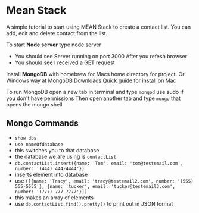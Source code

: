 # Mean Stack

A simple tutorial to start using MEAN Stack to create a contact list. You can add, edit and delete contact from the list.

To start **Node server** type node server
* You should see Server running on port 3000
After you refesh browser
* You should see I received a GET request

Install **MongoDB** with homebrew for Macs home directory for project. Or Windows way at [MongoDB Downloads](https://www.mongodb.org/downloads)
[Quick guide for install on Mac](http://docs.mongodb.org/manual/tutorial/install-mongodb-on-os-x/)

To run MongoDB open a new tab in terminal and type `mongod` use sudo if you don't have permissions
Then open another tab and type `mongo` that opens the mongo shell

## Mongo Commands
* `show dbs`
* `use nameOfdatabase`
 * this switches you to that database
 * the database we are using is `contactList`
* `db.contactList.insert({name: 'Tom', email: 'tom@testemail.com', number: '(444) 444-4444'})`
 * inserts element into database
 * use `([{name: 'Tracy', email: 'tracy@testemail2.com', number: '(555) 555-5555'}, {name: 'tucker', email: 'tucker@testemail3.com', number: '(777) 777-7777'}])`
 * this makes an array of elements
* use `db.contactList.find().pretty()` to print out in JSON format
